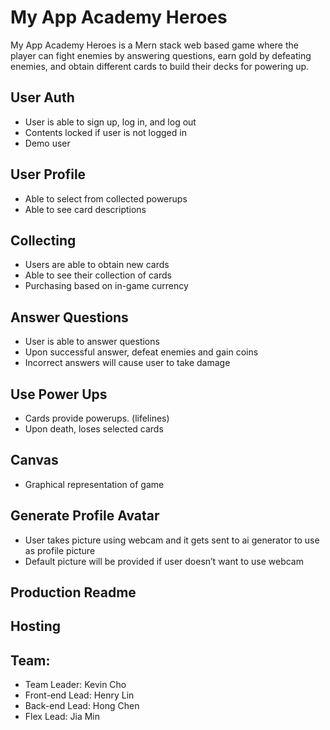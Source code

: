 # My App Academy Heroes

My App Academy Heroes is a Mern stack web based game where the player can fight enemies by answering questions, earn gold by defeating enemies, and obtain different cards to build their decks for powering up. 


## User Auth
- User is able to sign up, log in, and log out
- Contents locked if user is not logged in
- Demo user

## User Profile
- Able to select from collected powerups
- Able to see card descriptions

## Collecting
- Users are able to obtain new cards
- Able to see their collection of cards
- Purchasing based on in-game currency

## Answer Questions
- User is able to answer questions
- Upon successful answer, defeat enemies and gain coins
- Incorrect answers will cause user to take damage

## Use Power Ups
- Cards provide powerups. (lifelines)
- Upon death, loses selected cards

## Canvas
- Graphical representation of game

## Generate Profile Avatar
- User takes picture using webcam and it gets sent to ai generator
 to use as profile picture
- Default picture will be provided if user doesn’t want to use webcam

## Production Readme

## Hosting

## Team:
- Team Leader: Kevin Cho
- Front-end Lead: Henry Lin
- Back-end Lead: Hong Chen
- Flex Lead: Jia Min

